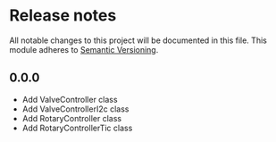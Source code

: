 # Release notes

All notable changes to this project will be documented in this file. This module adheres to [Semantic Versioning](https://semver.org/).
## 0.0.0
- Add ValveController class
- Add ValveControllerI2c class
- Add RotaryController class
- Add RotaryControllerTic class
